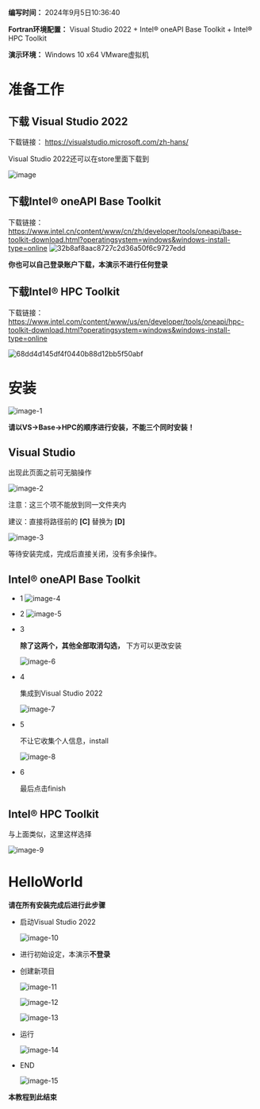 **编写时间：** 2024年9月5日10:36:40

**Fortran环境配置：** Visual Studio 2022 + Intel® oneAPI Base Toolkit + Intel® HPC Toolkit

**演示环境：** Windows 10 x64 VMware虚拟机

# 准备工作
## 下载 Visual Studio 2022
下载链接：
https://visualstudio.microsoft.com/zh-hans/

 Visual Studio 2022还可以在store里面下载到

![image](https://github.com/user-attachments/assets/11988cff-40fe-4fdc-ba92-cbd41fb32f4b)

## 下载Intel® oneAPI Base Toolkit

下载链接：
https://www.intel.cn/content/www/cn/zh/developer/tools/oneapi/base-toolkit-download.html?operatingsystem=windows&windows-install-type=online
![32b8af8aac8727c2d36a50f6c9727edd](https://github.com/user-attachments/assets/994d7496-922f-4b98-92f3-e8cb2e791f72)

**你也可以自己登录账户下载，本演示不进行任何登录**

## 下载Intel® HPC Toolkit
下载链接：
https://www.intel.com/content/www/us/en/developer/tools/oneapi/hpc-toolkit-download.html?operatingsystem=windows&windows-install-type=online

![68dd4d145df4f0440b88d12bb5f50abf](https://github.com/user-attachments/assets/ad75aef2-d359-452a-ad62-b6c4385d1851)

# 安装
![image-1](https://github.com/user-attachments/assets/6512b517-a7f3-47d6-9ca2-6f8657f26e83)

**请以VS->Base->HPC的顺序进行安装，不能三个同时安装！**
## Visual Studio

出现此页面之前可无脑操作

![image-2](https://github.com/user-attachments/assets/2b2f7200-9a09-4932-bae5-75ef45a08bc1)

注意：这三个项不能放到同一文件夹内

建议：直接将路径前的 **[C]** 替换为 **[D]**

![image-3](https://github.com/user-attachments/assets/b75bac5f-d0b3-4aad-8036-4a15a39f335c)

等待安装完成，完成后直接关闭，没有多余操作。

## Intel® oneAPI Base Toolkit
* 1
![image-4](https://github.com/user-attachments/assets/06ec31b0-c72f-4ed9-a420-fa8a90966751)
* 2
![image-5](https://github.com/user-attachments/assets/1bb93aca-4325-41ee-9d19-cbbd9af45d4c)

* 3 

    **除了这两个，其他全部取消勾选，** 下方可以更改安装

  ![image-6](https://github.com/user-attachments/assets/46f03bdc-22dd-442b-937f-5166806a85ef)

* 4 

  集成到Visual Studio 2022

    ![image-7](https://github.com/user-attachments/assets/8a701a95-023b-4855-af39-964feb164561)


* 5

    不让它收集个人信息，install

    ![image-8](https://github.com/user-attachments/assets/5d057582-84de-4574-bb1c-a9b78c8e8c0e)

* 6

    最后点击finish
## Intel® HPC Toolkit

与上面类似，这里这样选择

![image-9](https://github.com/user-attachments/assets/a347ffcf-6a9f-4a62-b1a5-f0949d978722)

# HelloWorld

**请在所有安装完成后进行此步骤**

* 启动Visual Studio 2022

    ![image-10](https://github.com/user-attachments/assets/c3704231-0c01-46bd-8821-4f7e59c2eb2c)


* 进行初始设定，本演示**不登录**

* 创建新项目

    ![image-11](https://github.com/user-attachments/assets/18656a0d-212f-4c26-994f-a6d0c12e37e0)


    ![image-12](https://github.com/user-attachments/assets/32b98d3e-4996-440d-8b9b-26e851190843)


    ![image-13](https://github.com/user-attachments/assets/b8a4b0ff-3fe2-4120-8b3f-18d21ab9bf8c)

* 运行

    ![image-14](https://github.com/user-attachments/assets/98dfc0c2-0a11-4b62-b348-445cbafb6317)


* END

    ![image-15](https://github.com/user-attachments/assets/1be6568d-7cf7-4bae-a904-c843d09cf2a4)


**本教程到此结束**
